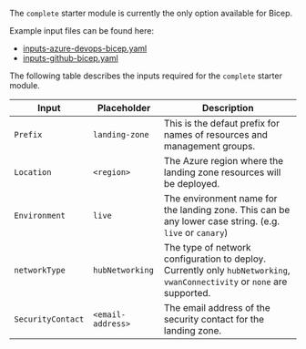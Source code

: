 <!-- markdownlint-disable first-line-h1 -->
The `complete` starter module is currently the only option available for Bicep.

Example input files can be found here:

- [inputs-azure-devops-bicep.yaml][example_powershell_inputs_azure_devops_bicep]
- [inputs-github-bicep.yaml][example_powershell_inputs_github_bicep]

The following table describes the inputs required for the `complete` starter module.

| Input | Placeholder | Description |
| - | -- | --- |
| `Prefix` | `landing-zone` | This is the defaut prefix for names of resources and management groups. |
| `Location` | `<region>` | The Azure region where the landing zone resources will be deployed. |
| `Environment` | `live` | The environment name for the landing zone. This can be any lower case string. (e.g. `live` or `canary`)  |
| `networkType` | `hubNetworking` | The type of network configuration to deploy. Currently only `hubNetworking`, `vwanConnectivity` or `none` are supported. |
| `SecurityContact` | `<email-address>` | The email address of the security contact for the landing zone. |

 [//]: # (************************)
 [//]: # (INSERT LINK LABELS BELOW)
 [//]: # (************************)

[example_powershell_inputs_azure_devops_bicep]:     examples/powershell-inputs/inputs-azure-devops-bicep.yaml "Example - PowerShell Inputs - Azure DevOps - Bicep"
[example_powershell_inputs_github_bicep]:     examples/powershell-inputs/inputs-github-bicep.yaml "Example - PowerShell Inputs - GitHub - Bicep"